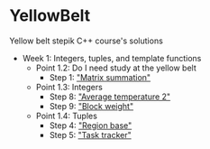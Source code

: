 # YellowBelt

Yellow belt stepik C++ course's solutions

- Week 1: Integers, tuples, and template functions
    - Point 1.2: Do I need study at the yellow belt
        - Step 1: ["Matrix summation"](MatrixSummation/main.cpp)
    - Point 1.3: Integers
        - Step 8: ["Average temperature 2"](AverageTemperature2/main.cpp)
        - Step 9: ["Block weight"](BlockWeight/main.cpp)
    - Point 1.4: Tuples
        - Step 4: ["Region base"](RegionBase/FindMaxRepetitionCount.h)
        - Step 5: ["Task tracker"](TaskTracker/main.cpp)